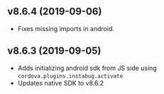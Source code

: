 ## v8.6.4 (2019-09-06)

* Fixes missing imports in android.

## v8.6.3 (2019-09-05)

* Adds initializing android sdk from JS side using `cordova.plugins.instabug.activate`
* Updates native SDK to v8.6.2
